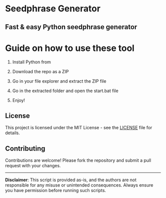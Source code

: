 # Seedphrase Generator         
           
## Fast & easy Python seedphrase generator            
                 
# Guide on how to use these tool              
                
1. Install Python from            
     
2. Download the repo as a ZIP            
       
3. Go in your file explorer and extract the ZIP file       
             
4. Go in the extracted folder and open the start.bat file         
               
5. Enjoy!             
                 
## License               
         
This project is licensed under the MIT License - see the [LICENSE](LICENSE) file for details.                    
    
## Contributing      
          
Contributions are welcome! Please fork the repository and submit a pull request with your changes.              
           
---         
           
**Disclaimer**: This script is provided as-is, and the authors are not responsible for any misuse or unintended consequences. Always ensure you have permission before running such scripts.             